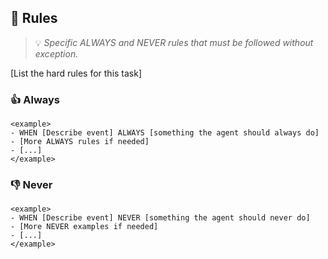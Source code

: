 ## 📏 Rules
> 💡 *Specific ALWAYS and NEVER rules that must be followed without exception.*

[List the hard rules for this task]

### 👍 Always

```
<example>
- WHEN [Describe event] ALWAYS [something the agent should always do]
- [More ALWAYS rules if needed]
- [...]
</example>
```

### 👎 Never

```
<example>
- WHEN [Describe event] NEVER [something the agent should never do]
- [More NEVER examples if needed]
- [...]
</example>
```
